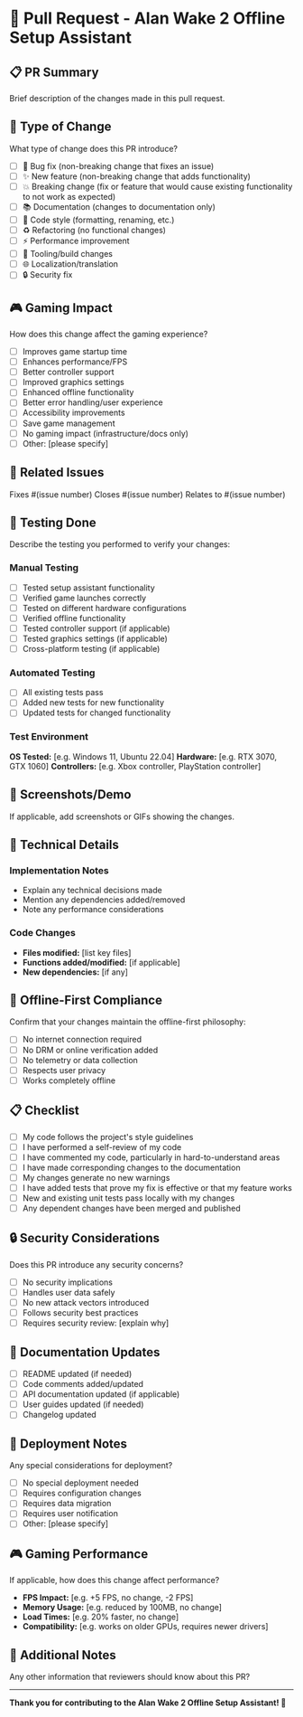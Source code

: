 # 🔦 Pull Request - Alan Wake 2 Offline Setup Assistant

## 📋 PR Summary
Brief description of the changes made in this pull request.

## 🎯 Type of Change
What type of change does this PR introduce?
- [ ] 🐛 Bug fix (non-breaking change that fixes an issue)
- [ ] ✨ New feature (non-breaking change that adds functionality)
- [ ] 💥 Breaking change (fix or feature that would cause existing functionality to not work as expected)
- [ ] 📚 Documentation (changes to documentation only)
- [ ] 🎨 Code style (formatting, renaming, etc.)
- [ ] ♻️ Refactoring (no functional changes)
- [ ] ⚡ Performance improvement
- [ ] 🔧 Tooling/build changes
- [ ] 🌐 Localization/translation
- [ ] 🔒 Security fix

## 🎮 Gaming Impact
How does this change affect the gaming experience?
- [ ] Improves game startup time
- [ ] Enhances performance/FPS
- [ ] Better controller support
- [ ] Improved graphics settings
- [ ] Enhanced offline functionality
- [ ] Better error handling/user experience
- [ ] Accessibility improvements
- [ ] Save game management
- [ ] No gaming impact (infrastructure/docs only)
- [ ] Other: [please specify]

## 🔗 Related Issues
Fixes #(issue number)
Closes #(issue number)
Relates to #(issue number)

## 🧪 Testing Done
Describe the testing you performed to verify your changes:

### Manual Testing
- [ ] Tested setup assistant functionality
- [ ] Verified game launches correctly
- [ ] Tested on different hardware configurations
- [ ] Verified offline functionality
- [ ] Tested controller support (if applicable)
- [ ] Tested graphics settings (if applicable)
- [ ] Cross-platform testing (if applicable)

### Automated Testing
- [ ] All existing tests pass
- [ ] Added new tests for new functionality
- [ ] Updated tests for changed functionality

### Test Environment
**OS Tested:** [e.g. Windows 11, Ubuntu 22.04]
**Hardware:** [e.g. RTX 3070, GTX 1060]
**Controllers:** [e.g. Xbox controller, PlayStation controller]

## 📸 Screenshots/Demo
If applicable, add screenshots or GIFs showing the changes.

## 🔧 Technical Details
### Implementation Notes
- Explain any technical decisions made
- Mention any dependencies added/removed
- Note any performance considerations

### Code Changes
- **Files modified:** [list key files]
- **Functions added/modified:** [if applicable]
- **New dependencies:** [if any]

## 🎯 Offline-First Compliance
Confirm that your changes maintain the offline-first philosophy:
- [ ] No internet connection required
- [ ] No DRM or online verification added
- [ ] No telemetry or data collection
- [ ] Respects user privacy
- [ ] Works completely offline

## 📋 Checklist
- [ ] My code follows the project's style guidelines
- [ ] I have performed a self-review of my code
- [ ] I have commented my code, particularly in hard-to-understand areas
- [ ] I have made corresponding changes to the documentation
- [ ] My changes generate no new warnings
- [ ] I have added tests that prove my fix is effective or that my feature works
- [ ] New and existing unit tests pass locally with my changes
- [ ] Any dependent changes have been merged and published

## 🔒 Security Considerations
Does this PR introduce any security concerns?
- [ ] No security implications
- [ ] Handles user data safely
- [ ] No new attack vectors introduced
- [ ] Follows security best practices
- [ ] Requires security review: [explain why]

## 📝 Documentation Updates
- [ ] README updated (if needed)
- [ ] Code comments added/updated
- [ ] API documentation updated (if applicable)
- [ ] User guides updated (if needed)
- [ ] Changelog updated

## 🚀 Deployment Notes
Any special considerations for deployment?
- [ ] No special deployment needed
- [ ] Requires configuration changes
- [ ] Requires data migration
- [ ] Requires user notification
- [ ] Other: [please specify]

## 🎮 Gaming Performance
If applicable, how does this change affect performance?
- **FPS Impact:** [e.g. +5 FPS, no change, -2 FPS]
- **Memory Usage:** [e.g. reduced by 100MB, no change]
- **Load Times:** [e.g. 20% faster, no change]
- **Compatibility:** [e.g. works on older GPUs, requires newer drivers]

## 🌟 Additional Notes
Any other information that reviewers should know about this PR?

---

**Thank you for contributing to the Alan Wake 2 Offline Setup Assistant! 🔦** 